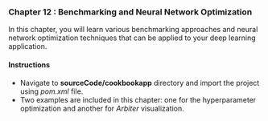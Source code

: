 
### Chapter 12 : **Benchmarking and Neural Network Optimization**

In this chapter, you will learn various benchmarking approaches and neural network optimization techniques that can be applied to your deep learning application.
&nbsp;

#### Instructions 

 - Navigate to **sourceCode/cookbookapp** directory and import the project using *pom.xml* file.
 - Two examples are included in this chapter: one for the hyperparameter optimization and another for *Arbiter* visualization. 

